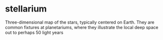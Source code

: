 # stellarium
Three-dimensional map of the stars, typically centered on Earth. They are common fixtures at planetariums, where they illustrate the local deep space out to perhaps 50 light years
